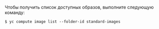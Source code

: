 Чтобы получить список доступных образов, выполните следующую команду:

```
$ yc compute image list --folder-id standard-images
```
